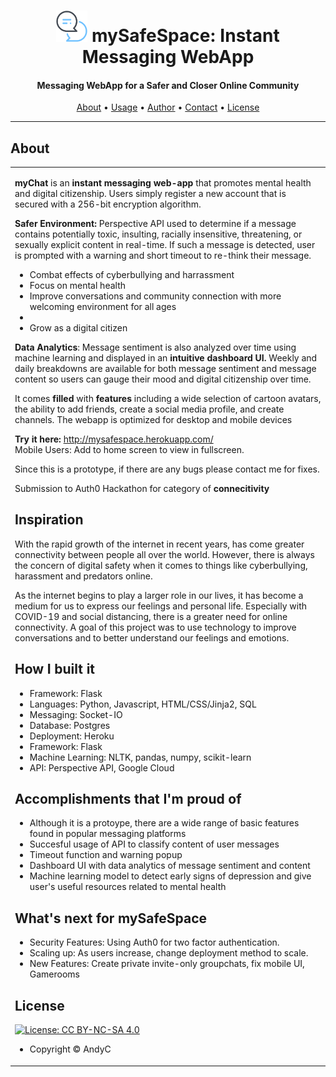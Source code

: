 <h1 align="center">
	<img src="static/favicon/android-chrome-192x192.png" alt="Andy Chen" width="50px"></a>
 mySafeSpace: Instant Messaging WebApp
</h1>

<h4 align="center">Messaging WebApp for a Safer and Closer Online Community</h4>

      
<p align="center">
  <a href="#about">About</a> •
  <a href="#usage">Usage</a> •
  <a href="#author">Author</a> •
  <a href="#contact">Contact</a> •
  <a href="#license">License</a>
</p>

---

## About

<table>
<tr>
<td>

  
**myChat** is an **instant messaging web-app** that promotes mental health and digital citizenship. Users simply register a new account that is secured with a 256-bit encryption algorithm.

**Safer Environment:** Perspective API used to determine if a message contains potentially toxic, insulting, racially insensitive, threatening, or sexually explicit content in real-time. If such a message is detected, user is prompted with a warning and short timeout to re-think their message. 
<ul>
	<li>Combat effects of cyberbullying and harrassment</li>
	<li>Focus on mental health</li>
	<li>Improve conversations and community connection with more welcoming environment for all ages<li/>
<li>Grow as a digital citizen</li>
</ul>

**Data Analytics**: Message sentiment is also analyzed over time using machine learning and displayed in an **intuitive dashboard UI.** Weekly and daily breakdowns are available for both message sentiment and message content so users can gauge their mood and digital citizenship over time. 

It comes **filled** with **features** including a wide selection of cartoon avatars, the ability to add friends, create a social media profile, and create channels. The webapp is optimized for desktop and mobile devices

**Try it here:** http://mysafespace.herokuapp.com/ <br>
Mobile Users: Add to home screen to view in fullscreen.

Since this is a prototype, if there are any bugs please contact me for fixes.

Submission to Auth0 Hackathon for category of **connecitivity** 

## Inspiration
With the rapid growth of the internet in recent years, has come greater connectivity between people all over the world. However, there is always the concern of digital safety when it comes to things like cyberbullying, harassment and predators online. 

As the internet begins to play a larger role in our lives, it has become a medium for us to express our feelings and personal life. Especially with COVID-19 and social distancing, there is a greater need for online connectivity. A goal of this project was to use technology to improve conversations and to better understand our feelings and emotions. 


## How I built it
<ul>
<li>Framework: Flask</li>
<li>Languages: Python, Javascript, HTML/CSS/Jinja2, SQL</li>
<li>Messaging: Socket-IO</li>
<li>Database: Postgres </li>
<li>Deployment: Heroku</li>
<li>Framework: Flask</li>
<li>Machine Learning: NLTK, pandas, numpy, scikit-learn</li>
<li>API: Perspective API, Google Cloud</li>
</ul>

## Accomplishments that I'm proud of
<ul>
<li>Although it is a protoype, there are a wide range of basic features found in popular messaging platforms</li>
<li>Succesful usage of API to classify content of user messages</li>
<li>Timeout function and warning popup</li>
<li>Dashboard UI with data analytics of message sentiment and content</li>
<li>Machine learning model to detect early signs of depression and give user's useful resources related to mental health</li>
</ul>

## What's next for mySafeSpace
<ul>
<li>Security Features: Using Auth0 for two factor authentication. </li>
<li>Scaling up: As users increase, change deployment method to scale. </li>
<li>New Features: Create private invite-only groupchats, fix mobile UI, Gamerooms</li>

</ul>


## License

[![License: CC BY-NC-SA 4.0](https://img.shields.io/badge/License-CC%20BY--NC--SA%204.0-orange.svg?style=flat-square)](https://creativecommons.org/licenses/by-nc-sa/4.0/)

- Copyright © AndyC

